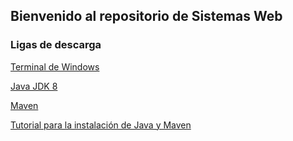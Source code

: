## Bienvenido al repositorio de Sistemas Web


### Ligas de descarga 

[Terminal de Windows](https://www.microsoft.com/es-mx/p/windows-terminal/9n0dx20hk701?activetab=pivot:overviewtab)

[Java JDK 8](https://www.oracle.com/java/technologies/javase/javase-jdk8-downloads.html)

[Maven](http://maven.apache.org/download.cgi#Installation)

[Tutorial para la instalación de Java y Maven](https://dev.to/vanessa_corredor/instalar-manualmente-maven-en-windows-10-50pb)

